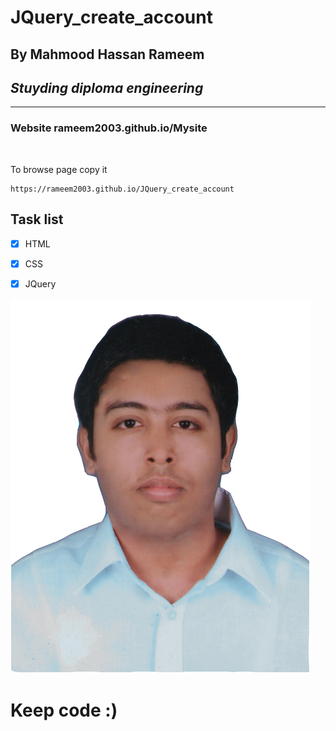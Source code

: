 # JQuery_create_account

## By Mahmood Hassan Rameem  
## _Stuyding diploma engineering_
---

### Website rameem2003.github.io/Mysite  

<br/>

To browse page copy it  

```
https://rameem2003.github.io/JQuery_create_account

```

## Task list

- [x] HTML
- [x] CSS
- [x] JQuery


![profile](./me.jpg)  

# Keep code :)


